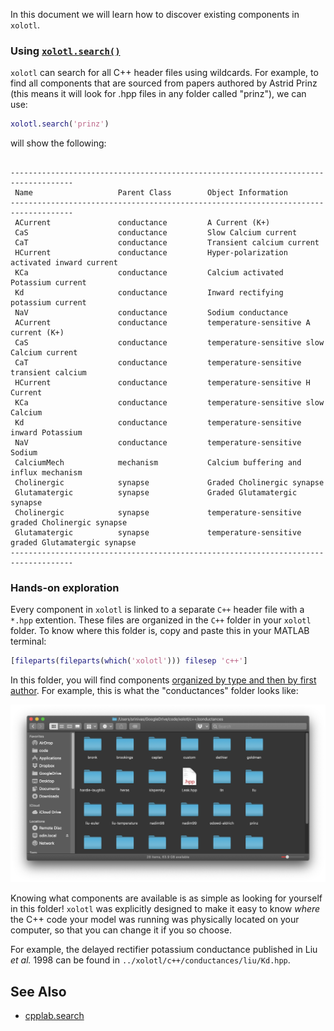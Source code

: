 In this document we will learn how to discover existing components in `xolotl`.


### Using [`xolotl.search()`](https://xolotl.readthedocs.io/en/master/reference/matlab/cpplab/#search)

`xolotl` can search for all C++ header files using wildcards. For example, to find all components that are sourced from papers authored by Astrid Prinz (this means it will look for .hpp files in any folder called "prinz"), we can use:

```matlab
xolotl.search('prinz')
```

will show the following:

```display

------------------------------------------------------------------------------------
 Name                   Parent Class        Object Information
------------------------------------------------------------------------------------
 ACurrent               conductance         A Current (K+)                                    
 CaS                    conductance         Slow Calcium current                              
 CaT                    conductance         Transient calcium current                         
 HCurrent               conductance         Hyper-polarization activated inward current       
 KCa                    conductance         Calcium activated Potassium current               
 Kd                     conductance         Inward rectifying potassium current               
 NaV                    conductance         Sodium conductance                                
 ACurrent               conductance         temperature-sensitive A current (K+)              
 CaS                    conductance         temperature-sensitive slow Calcium current        
 CaT                    conductance         temperature-sensitive transient calcium           
 HCurrent               conductance         temperature-sensitive H Current                   
 KCa                    conductance         temperature-sensitive slow Calcium                
 Kd                     conductance         temperature-sensitive inward Potassium            
 NaV                    conductance         temperature-sensitive Sodium                      
 CalciumMech            mechanism           Calcium buffering and influx mechanism            
 Cholinergic            synapse             Graded Cholinergic synapse                        
 Glutamatergic          synapse             Graded Glutamatergic synapse                      
 Cholinergic            synapse             temperature-sensitive graded Cholinergic synapse  
 Glutamatergic          synapse             temperature-sensitive graded Glutamatergic synapse
------------------------------------------------------------------------------------
```


### Hands-on exploration

Every component in `xolotl` is linked to a separate `C++` header file with a `*.hpp` extention. These files are organized in the `C++` folder in your `xolotl` folder. To know where this folder is, copy and paste this in your MATLAB terminal:

```matlab
[fileparts(fileparts(which('xolotl'))) filesep 'c++']
```

In this folder, you will find components [organized by type and then by first author](construct-models.md#whereshouldIputthem). For example, this is what the "conductances" folder looks like:

![](../images/folder-components.png)

Knowing what components are available is as simple as looking for yourself in this folder! `xolotl` was explicitly designed to make it easy to know *where* the C++ code your model was running was physically located on your computer, so that you can change it if you so choose.


For example, the delayed rectifier potassium conductance published in Liu *et al.* 1998 can be found in `../xolotl/c++/conductances/liu/Kd.hpp`.



## See Also


* [cpplab.search](https://xolotl.readthedocs.io/en/master/reference/matlab/cpplab/#search)

